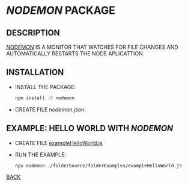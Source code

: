 # _NODEMON_ PACKAGE

## DESCRIPTION

[NODEMON](https://nodemon.io) IS A MONITOR THAT WATCHES FOR FILE CHANGES AND AUTOMATICALLY RESTARTS THE NODE APLICATTION.

## INSTALLATION

* INSTALL THE PACKAGE:

  ```bash
  npm install -D nodemon
  ```

* CREATE FILE _nodemon.json_.

## EXAMPLE: HELLO WORLD WITH _NODEMON_

* CREATE FILE [exampleHelloWorld.js](../../folderSource/folderExamples/exampleHelloWorld.js)
* RUN THE EXAMPLE:

  ```bash
  npx nodemon ./folderSource/folderExamples/exampleHelloWorld.js
  ```

[BACK](./fileProjectCreation.md)
